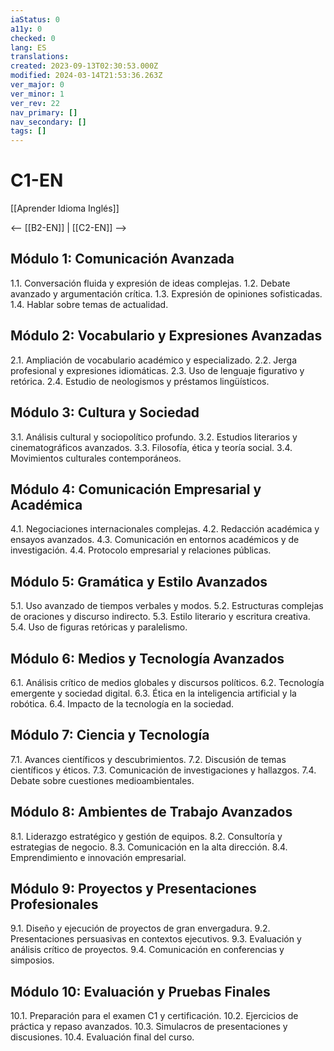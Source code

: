 ```yaml
---
iaStatus: 0
a11y: 0
checked: 0
lang: ES
translations: 
created: 2023-09-13T02:30:53.000Z
modified: 2024-03-14T21:53:36.263Z
ver_major: 0
ver_minor: 1
ver_rev: 22
nav_primary: []
nav_secondary: []
tags: []
---
```

# C1-EN

[[Aprender Idioma Inglés]]

<-- [[B2-EN]] | [[C2-EN]] -->

## Módulo 1: Comunicación Avanzada

1.1. Conversación fluida y expresión de ideas complejas.
1.2. Debate avanzado y argumentación crítica.
1.3. Expresión de opiniones sofisticadas.
1.4. Hablar sobre temas de actualidad.

## Módulo 2: Vocabulario y Expresiones Avanzadas

2.1. Ampliación de vocabulario académico y especializado.
2.2. Jerga profesional y expresiones idiomáticas.
2.3. Uso de lenguaje figurativo y retórica.
2.4. Estudio de neologismos y préstamos lingüísticos.

## Módulo 3: Cultura y Sociedad

3.1. Análisis cultural y sociopolítico profundo.
3.2. Estudios literarios y cinematográficos avanzados.
3.3. Filosofía, ética y teoría social.
3.4. Movimientos culturales contemporáneos.

## Módulo 4: Comunicación Empresarial y Académica

4.1. Negociaciones internacionales complejas.
4.2. Redacción académica y ensayos avanzados.
4.3. Comunicación en entornos académicos y de investigación.
4.4. Protocolo empresarial y relaciones públicas.

## Módulo 5: Gramática y Estilo Avanzados

5.1. Uso avanzado de tiempos verbales y modos.
5.2. Estructuras complejas de oraciones y discurso indirecto.
5.3. Estilo literario y escritura creativa.
5.4. Uso de figuras retóricas y paralelismo.

## Módulo 6: Medios y Tecnología Avanzados

6.1. Análisis crítico de medios globales y discursos políticos.
6.2. Tecnología emergente y sociedad digital.
6.3. Ética en la inteligencia artificial y la robótica.
6.4. Impacto de la tecnología en la sociedad.

## Módulo 7: Ciencia y Tecnología

7.1. Avances científicos y descubrimientos.
7.2. Discusión de temas científicos y éticos.
7.3. Comunicación de investigaciones y hallazgos.
7.4. Debate sobre cuestiones medioambientales.

## Módulo 8: Ambientes de Trabajo Avanzados

8.1. Liderazgo estratégico y gestión de equipos.
8.2. Consultoría y estrategias de negocio.
8.3. Comunicación en la alta dirección.
8.4. Emprendimiento e innovación empresarial.

## Módulo 9: Proyectos y Presentaciones Profesionales

9.1. Diseño y ejecución de proyectos de gran envergadura.
9.2. Presentaciones persuasivas en contextos ejecutivos.
9.3. Evaluación y análisis crítico de proyectos.
9.4. Comunicación en conferencias y simposios.

## Módulo 10: Evaluación y Pruebas Finales

10.1. Preparación para el examen C1 y certificación.
10.2. Ejercicios de práctica y repaso avanzados.
10.3. Simulacros de presentaciones y discusiones.
10.4. Evaluación final del curso.

